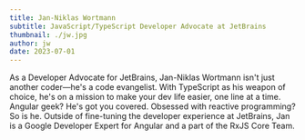 ```yaml
---
title: Jan-Niklas Wortmann
subtitle: JavaScript/TypeScript Developer Advocate at JetBrains
thumbnail: ./jw.jpg
author: jw
date: 2023-07-01
---
```


As a Developer Advocate for JetBrains, Jan-Niklas Wortmann isn't just another coder—he's a code evangelist. With TypeScript as his weapon of choice, he's on a mission to make your dev life easier, one line at a time. Angular geek? He's got you covered. Obsessed with reactive programming? So is he. Outside of fine-tuning the developer experience at JetBrains, Jan is a Google Developer Expert for Angular and a part of the RxJS Core Team.
